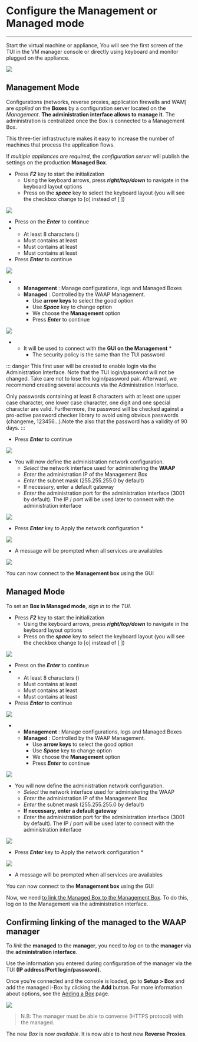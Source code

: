 # Configure the Management or Managed mode
---
Start the virtual machine or appliance, You will see the first screen of the TUI in the VM manager console or directly using keyboard and monitor plugged on the appliance.

![](../started_assets/0001-first-screen.png)

## Management Mode

Configurations (networks, reverse proxies, application firewalls and WAM) are *applied* on the **Boxes** by a configuration server located on the *Management*. **The administration interface allows to manage it**. The administration is centralized once the Box is connected to a Management Box.

This three-tier infrastructure makes it easy to increase the number of machines that process the application flows.

If *multiple appliances are required*, the *configuration server* will publish the settings on the production **Managed Box**.

* Press ***F2*** key to start the initialization
    * Using the keyboard arrows, press ***right/top/down*** to navigate in the keyboard layout options
    * Press on the ***space*** key to select the keyboard layout (you will see the checkbox change to [o] instead of [ ])

![](../started_assets/0002-first-f2.png)

* Press on the ***Enter*** to continue
* 
    * At least 8 characters ()
    * Must contains at least 
    * Must contains at least 
    * Must contains at least 
* Press ***Enter*** to continue

![](../started_assets/0002-first-password.png)

* 
    * **Management** : Manage configurations, logs and Managed Boxes
    * **Managed** : Controlled by the WAAP Management.
        * Use **arrow keys** to select the good option
        * Use ***Space*** key to change option
        * We choose the **Management** option
        * Press ***Enter*** to continue

![](../started_assets/0003-first-initialization.png)

* 
    * It will be used to connect with the **GUI on the Management**
        * 
        * The security policy is the same than the TUI password

::: danger
This first user will be created to enable login via the Administration Interface. Note that the TUI login/password will not be changed. Take care not to lose the login/password pair. Afterward, we recommend creating several accounts via the Administration Interface.

Only passwords containing at least 8 characters with at least one upper case character, one lower case character, one digit and one special character are valid. Furthermore, the password will be checked against a pro-active password checker library to avoid using obvious passwords (changeme, 123456...).Note the also that the password has a validity of 90 days.
:::

*   Press ***Enter*** to continue

![](../started_assets/0004-first-initialization.png)

* You will now define the administration network configuration.
    * *Select* the network interface used for administering the **WAAP**
    * *Enter* the administration IP of the Management Box
    * *Enter* the subnet mask (255.255.255.0 by default)
    * If necessary, enter a default gateway
    * *Enter* the administration port for the administration interface (3001 by default). The IP / port will be used later to connect with the administration interface

![](../started_assets/administration-IP-configuration.png)

* Press ***Enter*** key to Apply the network configuration
    * 

![](../started_assets/0005-first-apply.png)

*   A message will be prompted when all services are availables

![](../started_assets/0006-first-ready.png)

You can now connect to the **Management box** using the GUI

## Managed Mode

To set an **Box in Managed mode**, *sign in to the TUI*.

* Press ***F2*** key to start the initialization
    * Using the keyboard arrows, press ***right/top/down*** to navigate in the keyboard layout options
    * Press on the ***space*** key to select the keyboard layout (you will see the checkbox change to [o] instead of [ ])

![](../started_assets/0002-first-f2.png)

* Press on the ***Enter*** to continue
* 
    * At least 8 characters ()
    * Must contains at least 
    * Must contains at least 
    * Must contains at least 
* Press ***Enter*** to continue

![](../started_assets/0002-first-password.png)

* 
    * **Management** : Manage configurations, logs and Managed Boxes
    * **Managed** : Controlled by the WAAP Management.
        * Use **arrow keys** to select the good option
        * Use ***Space*** key to change option
        * We choose the **Management** option
        * Press ***Enter*** to continue

![](../started_assets/0003-first-initialization_managed.png)

* You will now define the administration network configuration.
    * *Select* the network interface used for administering the WAAP
    * *Enter* the administration IP of the Management Box
    * *Enter* the subnet mask (255.255.255.0 by default)
    * **If necessary, enter a default gateway**
    * *Enter* the administration port for the administration interface (3001 by default). The IP / port will be used later to connect with the administration interface

![](../started_assets/administration-IP-configuration_managed.png)

* Press ***Enter*** key to Apply the network configuration
     * 

![](../started_assets/0005-first-apply_managed.png)

* A message will be prompted when all services are availables

You can now connect to the **Management box** using the GUI

Now, we need [to link the Managed Box to the Management Box](/display/UBIKAWAAP69EN/Adding+a+Box). To do this, log on to the Management via the administration interface.

## Confirming linking of the managed to the WAAP manager

To *link* the **managed** to the **manager**, you need to *log* on to the **manager** via the **administration interface**.

Use the information you entered during configuration of the manager via the TUI **(IP address/Port login/password)**.

Once you’re connected and the console is loaded, go to **Setup > Box** and add the managed i-Box by clicking the **Add** button. For more information about options, see the [Adding a Box](/display/UBIKAWAAP69EN/Adding+a+Box) page.

![](../started_assets/6_add_managed.png)

> N.B: The manager must be able to converse (HTTPS protocol) with the managed.

The new *Box* is now *available*. It is now able to host new **Reverse Proxies**.